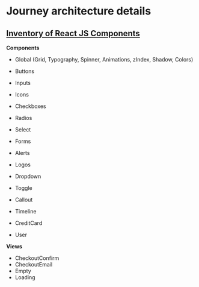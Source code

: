 # Journey architecture details

## [Inventory of React JS Components](/src/components/)

**Components**

- Global (Grid, Typography, Spinner, Animations, zIndex, Shadow, Colors)
- Buttons
- Inputs
- Icons
- Checkboxes
- Radios
- Select
- Forms
- Alerts
- Logos

- Dropdown
- Toggle
- Callout
- Timeline
- CreditCard
- User

**Views**

- CheckoutConfirm
- CheckoutEmail
- Empty
- Loading

<!-- ## Inventory of Redux containers

Users
JourneyPlanner
Checkout



## Structure of the Redux store

The client side routes are managed by Redux-router. The application state and logic are contained in Redux reducers.

Dealing with the API is complicated at some point,

import { createStore, compose, applyMiddleware } from 'redux';
import thunkMiddleware from 'redux-thunk';

In the meantime we can add here a system for dealing with errors / debug `sentry-redux-middleware`



## Management of stylesheets and views

Visual primitives with `styled-components`

Styleguidist

`npx styleguidist server` to start a style guide dev server.






## Automated tests strategy (libraries, coverage)
**Testing**
We’re using Jest with Enzyme for testing.
[https://react-styleguidist.js.org/docs/development.html#testing]


**Bug reporting**
[https://blog.sentry.io/2016/08/24/redux-middleware-error-logging]


**Code Style**
We run `Prettier` on-commit, which means you can write code in whatever style you want and it will be automatically formatted according to the common style when you run git commit. We also have ESLint setup, although we've disabled all stylistic rules since Prettier takes care of those.

_Rules_

- No `console.logs` in any file: We use the debug module across the codebase to log debugging information in development only. Never commit a file that contains a `console.log` as CI will fail your build. The only exceptions are errors, which you can log, but you have to use `console.error` to be explicit about it
- We have a precommit-hook with [lint-staged]



**Ressources**
[https://blog.lingoapp.com/getting-the-most-out-of-redux-sentry-ecd8c737410d]
[https://engineering.thetrainline.com/handling-api-calls-in-redux-with-redux-api-middleware-c95c38816e13]
[https://my.mindnode.com/xQZyD9Qq8SG1zEpsc1SviR3cjpyUSfvEzLBxApqT]


This project was bootstrapped with [Create React App](https://github.com/facebookincubator/create-react-app).
 -->
